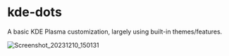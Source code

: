 # kde-dots
A basic KDE Plasma customization, largely using built-in themes/features.

![Screenshot_20231210_150131](https://github.com/Syntthetix/kde-dots/assets/13398077/eda00bfb-8f74-408d-bb35-21c497bcc8e1)

